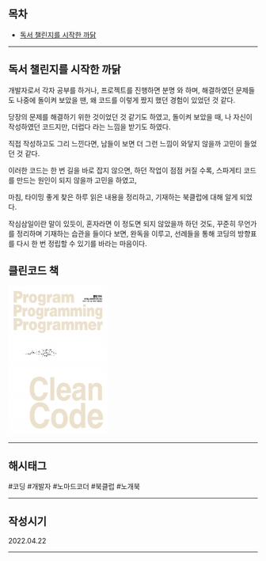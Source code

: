 ## 목차

- [독서 챌린지를 시작한 까닭](#독서-챌린지를-시작한-까닭)

***

## 독서 챌린지를 시작한 까닭

개발자로서 각자 공부를 하거나, 프로젝트를 진행하면 분명 와 하며, 해결하였던 문제들도 나중에 돌이켜 보았을 땐, 왜 코드를 이렇게 짰지 했던 경험이 있었던 것 같다.

당장의 문제를 해결하기 위한 것이었던 것 같기도 하였고, 돌이켜 보았을 때, 나 자신이 작성하였던 코드지만, 더럽다 라는 느낌을 받기도 하였다.

직접 작성하고도 그리 느낀다면, 남들이 보면 더 그런 느낌이 와닿지 않을까 고민이 들었던 것 같다.

이러한 코드는 한 번 길을 바로 잡지 않으면, 하던 작업이 점점 커질 수록, 스파게티 코드를 만드는 원인이 되지 않을까 고민을 하였고,

마침, 타이밍 좋게 찾은 하루 읽은 내용을 정리하고, 기재하는 북클럽에 대해 알게 되었다.

작심삼일이란 말이 있듯이, 혼자라면 이 정도면 되지 않았을까 하던 것도, 꾸준히 무언가를 정리하며 기재하는 습관을 들이다 보면, 완독을 이루고, 
선례들을 통해 코딩의 방향표를 다시 한 번 정립할 수 있기를 바라는 마음이다.

## 클린코드 책

<img src="./src/certify.png" width="200" height="300"/>

***

## 해시태그 ##
#코딩 #개발자  #노마드코더 #북클럽 #노개북

***

## 작성시기 ##
2022.04.22

***